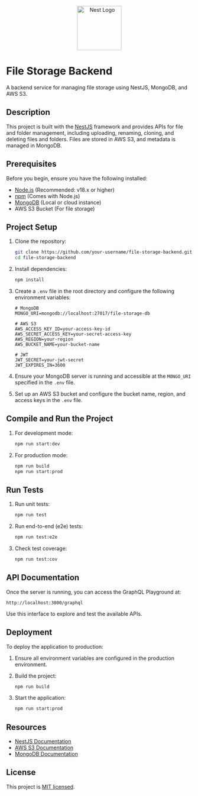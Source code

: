 <p align="center">
  <a href="http://nestjs.com/" target="blank"><img src="https://nestjs.com/img/logo-small.svg" width="120" alt="Nest Logo" /></a>
</p>

# File Storage Backend

A backend service for managing file storage using NestJS, MongoDB, and AWS S3.

## Description

This project is built with the [NestJS](https://nestjs.com/) framework and provides APIs for file and folder management, including uploading, renaming, cloning, and deleting files and folders. Files are stored in AWS S3, and metadata is managed in MongoDB.

## Prerequisites

Before you begin, ensure you have the following installed:

- [Node.js](https://nodejs.org/) (Recommended: v18.x or higher)
- [npm](https://www.npmjs.com/) (Comes with Node.js)
- [MongoDB](https://www.mongodb.com/) (Local or cloud instance)
- AWS S3 Bucket (For file storage)

## Project Setup

1. Clone the repository:

   ```bash
   git clone https://github.com/your-username/file-storage-backend.git
   cd file-storage-backend
   ```

2. Install dependencies:

   ```bash
   npm install
   ```

3. Create a `.env` file in the root directory and configure the following environment variables:

   ```env
   # MongoDB
   MONGO_URI=mongodb://localhost:27017/file-storage-db

   # AWS S3
   AWS_ACCESS_KEY_ID=your-access-key-id
   AWS_SECRET_ACCESS_KEY=your-secret-access-key
   AWS_REGION=your-region
   AWS_BUCKET_NAME=your-bucket-name

   # JWT
   JWT_SECRET=your-jwt-secret
   JWT_EXPIRES_IN=3600
   ```

4. Ensure your MongoDB server is running and accessible at the `MONGO_URI` specified in the `.env` file.

5. Set up an AWS S3 bucket and configure the bucket name, region, and access keys in the `.env` file.

## Compile and Run the Project

1. For development mode:

   ```bash
   npm run start:dev
   ```

2. For production mode:

   ```bash
   npm run build
   npm run start:prod
   ```

## Run Tests

1. Run unit tests:

   ```bash
   npm run test
   ```

2. Run end-to-end (e2e) tests:

   ```bash
   npm run test:e2e
   ```

3. Check test coverage:

   ```bash
   npm run test:cov
   ```

## API Documentation

Once the server is running, you can access the GraphQL Playground at:

```
http://localhost:3000/graphql
```

Use this interface to explore and test the available APIs.

## Deployment

To deploy the application to production:

1. Ensure all environment variables are configured in the production environment.
2. Build the project:

   ```bash
   npm run build
   ```

3. Start the application:

   ```bash
   npm run start:prod
   ```

## Resources

- [NestJS Documentation](https://docs.nestjs.com)
- [AWS S3 Documentation](https://docs.aws.amazon.com/s3/index.html)
- [MongoDB Documentation](https://www.mongodb.com/docs/)

## License

This project is [MIT licensed](LICENSE).

